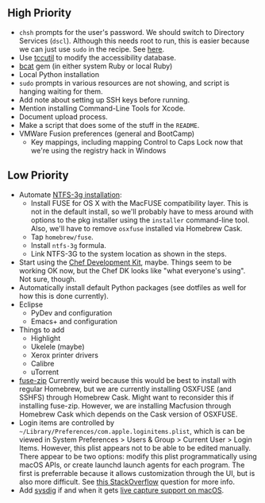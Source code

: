 High Priority
-------------

* `chsh` prompts for the user's password. We should switch to Directory Services (`dscl`). Although this needs root to run, this is easier because we can just use `sudo` in the recipe. See [here](http://superuser.com/questions/379725/how-do-i-change-a-users-default-shell-in-osx/379726).
* Use [tccutil](https://github.com/jacobsalmela/tccutil) to modify the accessibility database.
* [bcat](http://rtomayko.github.io/bcat/) gem (in either system Ruby or local Ruby)
* Local Python installation
* `sudo` prompts in various resources are not showing, and script is hanging waiting for them.
* Add note about setting up SSH keys before running.
* Mention installing Command-Line Tools for Xcode.
* Document upload process.
* Make a script that does some of the stuff in the `README`.
* VMWare Fusion preferences (general and BootCamp)
    * Key mappings, including mapping Control to Caps Lock now that we're using the registry hack in Windows

Low Priority
------------

* Automate [NTFS-3g installation](https://github.com/osxfuse/osxfuse/wiki/NTFS-3G#installation):
    * Install FUSE for OS X with the MacFUSE compatibility layer. This is not in the default install, so we'll probably have to mess around with options to the pkg installer using the `installer` command-line tool. Also, we'll have to remove `osxfuse` installed via Homebrew Cask.
    * Tap `homebrew/fuse`.
    * Install `ntfs-3g` formula.
    * Link NTFS-3G to the system location as shown in the steps.
* Start using the [Chef Development Kit](https://docs.chef.io/install_dk.html), maybe. Things seem to be working OK now, but the Chef DK looks like "what everyone's using". Not sure, though.
* Automatically install default Python packages (see dotfiles as well for how this is done currently).
* Eclipse
    * PyDev and configuration
    * Emacs+ and configuration
* Things to add
    * Highlight
    * Ukelele (maybe)
    * Xerox printer drivers
    * Calibre
    * uTorrent
* [fuse-zip](https://code.google.com/p/fuse-zip/) Currently weird because this would be best to install with regular Homebrew, but we are currently installing OSXFUSE (and SSHFS) through Homebrew Cask. Might want to reconsider this if installing fuse-zip. However, we are installing Macfusion through Homebrew Cask which depends on the Cask version of OSXFUSE.
* Login items are controlled by `~/Library/Preferences/com.apple.loginitems.plist`, which is can be viewed in System Preferences > Users & Group > Current User > Login Items. However, this plist appears not to be able to be edited manually. There appear to be two options: modify this plist programmatically using macOS APIs, or create launchd launch agents for each program. The first is preferrable because it allows customization through the UI, but is also more difficult. See [this StackOverflow](http://stackoverflow.com/q/12086638) question for more info.
* Add [sysdig](http://www.sysdig.org/) if and when it gets [live capture support on macOS](https://github.com/draios/sysdig/wiki/How-to-Install-Sysdig-for-Windows-and-OSX).
